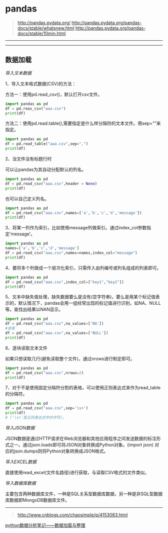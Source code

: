 <!-- pandas.md --- 
;; 
;; Description: 
;; Author: Hongyi Wu(吴鸿毅)
;; Email: wuhongyi@qq.com 
;; Created: 五 6月  2 21:24:41 2017 (+0800)
;; Last-Updated: 五 6月 23 23:52:02 2017 (+0800)
;;           By: Hongyi Wu(吴鸿毅)
;;     Update #: 5
;; URL: http://wuhongyi.cn -->

# pandas

> http://pandas.pydata.org/
> http://pandas.pydata.org/pandas-docs/stable/whatsnew.html
> http://pandas.pydata.org/pandas-docs/stable/10min.html

----




----

## 数据加载

*导入文本数据*

1、导入文本格式数据(CSV)的方法：

方法一：使用pd.read_csv()，默认打开csv文件。

```python
import pandas as pd
df = pd.reas_csv("aaa.csv")
print(df)
```

方法二：使用pd.read.table(),需要指定是什么样分隔符的文本文件。用sep=””来指定。

```python
import pandas as pd
df = pd.read_table("aaa.csv",sep=",")
print(df)
```

2、当文件没有标题行时

可以让pandas为其自动分配默认的列名。

```python
import pandas as pd
df = pd.read_csv("aaa.csv",header = None)
print(df)
```

也可以自己定义列名。

```python
import pandas as pd
df = pd.read_csv("aaa.csv",names=['a','b','c','d','message'])
print(df)
```

3、将某一列作为索引，比如使用message列做索引。通过index\_col参数指定’message’。

```python
import pandas as pd
names=['a','b','c','d','message']
df = pd.read_csv("aaa.csv",names=names,index_col="message")
print(df)
```

4、要将多个列做成一个层次化索引，只需传入由列编号或列名组成的列表即可。

```python
import pandas as pd
df = pd.read_csv("aaa.csv",index_col=["key1","key2"])
print(df)
```

5、文本中缺失值处理，缺失数据要么是没有(空字符串)，要么是用某个标记值表示的，默认情况下，pandas会用一组经常出现的标记值进行识别，如NA、NULL等。查找出结果以NAN显示。

```python
import pandas as pd
df = pd.read_csv("aaa.csv",na_values=['NA'])
#或者
df = pd.read_csv("aaa.csv",na_values=['NULL'])
print(df)
```

6、逐块读取文本文件

如果只想读取几行(避免读取整个文件)，通过nrows进行制定即可。

```python
import pandas as pd
df = pd.read_csv("aaa.csv",nrows=2)
print(df)
```

7、对于不是使用固定分隔符分割的表格，可以使用正则表达式来作为read\_table的分隔符。

```python
import pandas as pd
df = pd.read_csv("aaa.csv",sep='\s+')
print(df)
# (’\s+’是正则表达式中的字符)。
```

*导入JSON数据*

JSON数据是通过HTTP请求在Web浏览器和其他应用程序之间发送数据的标注形式之一。通过json.loads即可将JSON对象转换成Python对象。(import json) 对应的json.dumps则将Python对象转换成JSON格式。

*导入EXCEL数据*


直接使用read\_excel(文件名路径)进行获取，与读取CSV格式的文件类似。

*导入数据库数据*

主要包含两种数据库文件，一种是SQL关系型数据库数据，另一种是非SQL型数据库数据即MongoDB数据库文件。





----

> http://www.cnblogs.com/chaosimple/p/4153083.html

[python数据分析笔记——数据加载与整理](http://www.36dsj.com/archives/77293)

<!-- pandas.md ends here -->
